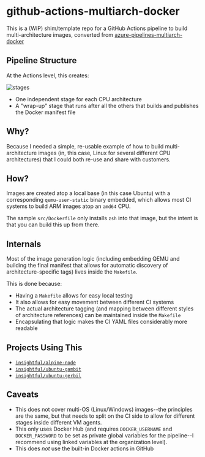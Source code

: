 # github-actions-multiarch-docker

This is a (WIP) shim/template repo for a GitHub Actions pipeline to build multi-architecture images, converted from [azure-pipelines-multiarch-docker](https://github.com/rcarmo/azure-pipelines-multiarch-docker)
## Pipeline Structure

At the Actions level, this creates:

![stages](https://github.com/rcarmo/github-actions-multiarch-docker/blob/master/img/stages.png?raw=true)

* One independent stage for each CPU architecture
* A "wrap-up" stage that runs after all the others that builds and publishes the Docker manifest file

## Why?

Because I needed a simple, re-usable example of how to build multi-architecture images (in, this case, Linux for several different CPU architectures) that I could both re-use and share with customers.

## How?

Images are created atop a local base (in this case Ubuntu) with a corresponding `qemu-user-static` binary embedded, which allows most CI systems to build ARM images atop an `amd64` CPU.

The sample `src/Dockerfile` only installs `zsh` into that image, but the intent is that you can build this up from there.

## Internals

Most of the image generation logic (including embedding QEMU and building the final manifest that allows for automatic discovery of architecture-specific tags) lives inside the `Makefile`.

This is done because:

* Having a `Makefile` allows for easy local testing
* It also allows for easy movement between different CI systems
* The actual architecture tagging (and mapping between different styles of architecture references) can be maintained inside the `Makefile`
* Encapsulating that logic makes the CI YAML files considerably more readable

## Projects Using This

* [`insightful/alpine-node`](https://github.com/insightfulsystems/alpine-node)
* [`insightful/ubuntu-gambit`](https://github.com/insightfulsystems/ubuntu-gambit)
* [`insightful/ubuntu-gerbil`](https://github.com/insightfulsystems/ubuntu-gerbil)

## Caveats

* This does not cover multi-OS (Linux/Windows) images--the principles are the same, but that needs to split on the CI side to allow for different stages inside different VM agents.
* This only uses Docker Hub (and requires `DOCKER_USERNAME` and `DOCKER_PASSWORD` to be set as private global variables for the pipeline--I recommend using linked variables at the organization level).
* This does _not_ use the built-in Docker actions in GitHub
